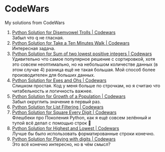 # CodeWars
My solutions from CodeWars

1. [Python Solution for Disemvowel Trolls | Codewars](https://www.codewars.com/kata/reviews/54587841888e98707300020b/groups/6778751447190b78a11116dd)<br>Забыл что q не гласная.
2. [Python Solution for Take a Ten Minutes Walk | Codewars](https://www.codewars.com/kata/reviews/550ae9e6ea63943752000274/groups/6778784ebc3cc7a935b91b10)<br>Интересная задача.
3. [Python Solution for Sum of two lowest positive integers | Codewars](https://www.codewars.com/kata/reviews/57a075cf8ac8e75966000109/groups/58a1752abe43565bbc0002ab)<br>Удивительно что самое популярное решение с сортировкой, хотя это совсем неоптимально, но на небольшом количестве данных (в этом случае 4) разница ещё не такая большая. Мой способ более производителен для больших данных.
4. [Python Solution for Exes and Ohs | Codewars](https://www.codewars.com/kata/reviews/5595c5b5998756bf60000099/groups/55ce6db0862b24a59c000070)<br>Слишком простая. Код у меня больше по строчкам, но я считаю что читабельность и логичность важнее.
5. [Python Solution for Growth of a Population | Codewars](https://www.codewars.com/kata/reviews/563b677259afc2b5120000cd/groups/677951e89096b97e0bb8e584)<br>Забыл округлить значение в первый раз.
6. [Python Solution for List Filtering | Codewars](https://www.codewars.com/kata/reviews/53dbd54c3721866025000604/groups/59fe0015a038335911000530)
7. [Python Solution for Square Every Digit | Codewars](https://www.codewars.com/kata/reviews/546e2568b03326a88e000022/groups/549b20e11a6114ce25000d34)<br>Флешбеки про Поколения Python, как я ещё совсем зелённый и тупой всё делал с помощью строк 🥴
8. [Python Solution for Highest and Lowest | Codewars](https://www.codewars.com/kata/reviews/5557d51de2da64b93200001b/groups/55f87ddfb9fb7f325000006d)<br>Лучше бы было использовать форматированные строки конечно.
9. [Python Solution for Playing with digits | Codewars](https://www.codewars.com/kata/reviews/555212a93254791a20000021/groups/61deacd9730a64000122d0f4)<br>Это всё конечно интересно, но в чём смысл?
